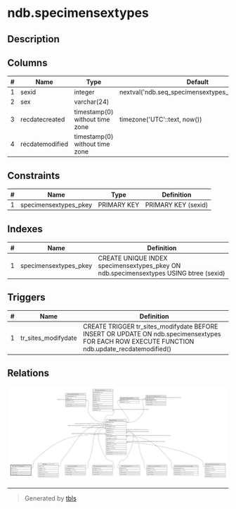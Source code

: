 # ndb.specimensextypes

## Description

## Columns

| # | Name            | Type                           | Default                                             | Nullable | Children                          | Parents | Comment |
| - | --------------- | ------------------------------ | --------------------------------------------------- | -------- | --------------------------------- | ------- | ------- |
| 1 | sexid           | integer                        | nextval('ndb.seq_specimensextypes_sexid'::regclass) | false    | [ndb.specimens](ndb.specimens.md) |         |         |
| 2 | sex             | varchar(24)                    |                                                     | false    |                                   |         |         |
| 3 | recdatecreated  | timestamp(0) without time zone | timezone('UTC'::text, now())                        | false    |                                   |         |         |
| 4 | recdatemodified | timestamp(0) without time zone |                                                     | false    |                                   |         |         |

## Constraints

| # | Name                  | Type        | Definition          |
| - | --------------------- | ----------- | ------------------- |
| 1 | specimensextypes_pkey | PRIMARY KEY | PRIMARY KEY (sexid) |

## Indexes

| # | Name                  | Definition                                                                            |
| - | --------------------- | ------------------------------------------------------------------------------------- |
| 1 | specimensextypes_pkey | CREATE UNIQUE INDEX specimensextypes_pkey ON ndb.specimensextypes USING btree (sexid) |

## Triggers

| # | Name                | Definition                                                                                                                                    |
| - | ------------------- | --------------------------------------------------------------------------------------------------------------------------------------------- |
| 1 | tr_sites_modifydate | CREATE TRIGGER tr_sites_modifydate BEFORE INSERT OR UPDATE ON ndb.specimensextypes FOR EACH ROW EXECUTE FUNCTION ndb.update_recdatemodified() |

## Relations

![er](ndb.specimensextypes.svg)

---

> Generated by [tbls](https://github.com/k1LoW/tbls)